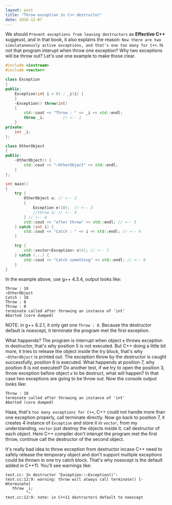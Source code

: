 ```yaml
---
layout: post
title: "Throw exception in C++ destructor"
date: 2016-12-07
---
```



We should `Prevent exceptions from leaving destructors` as **Effective C++** suggeust, and in that book, it also explains the reason: `Now there are two simulataneously active exceptions, and that's one too many for C++`. Is not that program interupt when throw one exception? Why two exceptions will be throw out? Let's use one example to make those clear.


```cpp
#include <iostream>
#include <vector>

class Exception
{
public:
	Exception(int i = 0) : _i(i) {
	}
	~Exception() throw(int)
	{
		std::cout << "Throw : " << _i << std::endl;
		throw _i;        // <-- 1
	}
private:
	int _i;
};

class OtherObject
{
public:
	~OtherObject() {
		std::cout << "~OtherObject" << std::endl;
	}
};

int main()
{
	try {
		OtherObject o; // <-- 2
		{
			Exception e(10);  // <-- 3
			//throw 3; // <-- 4
		} // <-- 4
		std::cout << "after throw" << std::endl; // <-- 5
	} catch (int i) {
		std::cout << "Catch : " << i << std::endl; // <-- 6
	}

	try {
		std::vector<Exception> v(4); // <-- 7
	} catch (...) {
		std::cout << "Catch something" << std::endl; // <-- 8
	}
}
```

In the example above, use g++ 4.3.4, output looks like:

```
Throw : 10
~OtherObject
Catch : 10
Throw : 0
Throw : 0
terminate called after throwing an instance of 'int'
Aborted (core dumped)
```

NOTE: in g++ 6.2.1, it only get one `Throw : 0`. Because the destructor default is noexcept, it terminate the program met the first exception.

What happends? The program is interrupt when object `e` throws exception in destructor, that's why position 5 is not executed.
But C++ doing a little bit more, it tries to release the object inside the try block, that's why `~OtherObject` is printed out.
The exception throw by the destructor is caught successfully, position 6 is executed.
What happends at position 7, why position 8 is not executed?
Do another test, if we try to open the position 3, throw exception before object `e` to be destruct, what will happen? In that case two exceptions are going to be throw out. Now the console output looks like:

```
Throw : 10
terminate called after throwing an instance of 'int'
Aborted (core dumped)
```

Haaa, that's `too many exceptions for C++`, C++ could not handle more than one exception properly, call terminate directly.
Now go back to position 7, it creates 4 instance of `Exception` and store it in `vector`, from my understanding, `vector` just destroy the objects inside it, call destructor of each object.
Here C++ compiler don't interupt the program met the first throw, continue call the destructor of the second object.

It's really bad idea to throw exception from destructor incase C++ need to safely release the temporary object and don't support multiple exceptions could be thrown in one try catch block.
That's why noexcept is the default added in C++11. You'll see warnings like:

```
test.cc: In destructor ‘Exception::~Exception()’:
test.cc:12:9: warning: throw will always call terminate() [-Wterminate]
   throw _i;
         ^~
test.cc:12:9: note: in C++11 destructors default to noexcept
```
